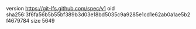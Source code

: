 version https://git-lfs.github.com/spec/v1
oid sha256:3f6fa56b5b55bf389b3d03e18bd5035c9a9285e1cd1e62ab0a1ae5b2f4679784
size 5649
